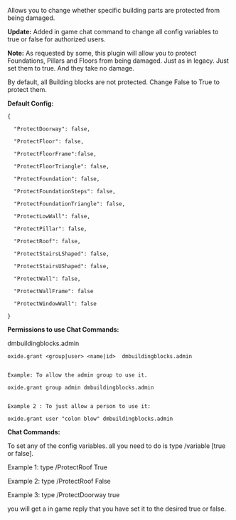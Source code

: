Allows you to change whether specific building parts are protected from being damaged.

**Update:** Added in game chat command to change all config variables to true or false for authorized users.

**Note:** As requested by some, this plugin will allow you to protect Foundations, Pillars and Floors from being damaged. Just as in legacy. Just set them to true. And they take no damage.


By default, all Building blocks are not protected. Change False to True to protect them.

**Default Config:**

````
{

  "ProtectDoorway": false,

  "ProtectFloor": false,

  "ProtectFloorFrame":false,

  "ProtectFloorTriangle": false,

  "ProtectFoundation": false,

  "ProtectFoundationSteps": false,

  "ProtectFoundationTriangle": false,

  "ProtectLowWall": false,

  "ProtectPillar": false,

  "ProtectRoof": false,

  "ProtectStairsLShaped": false,

  "ProtectStairsUShaped": false,

  "ProtectWall": false,

  "ProtectWallFrame": false

  "ProtectWindowWall": false

}
````


**Permissions to use Chat Commands:**

dmbuildingblocks.admin


````
oxide.grant <group|user> <name|id>  dmbuildingblocks.admin


Example: To allow the admin group to use it.

oxide.grant group admin dmbuildingblocks.admin


Example 2 : To just allow a person to use it:

oxide.grant user "colon blow" dmbuildingblocks.admin
````


**Chat Commands:**

To set any of the config variables. all you need to do is type /variable [true or false].

Example 1: type /ProtectRoof True

Example 2: type /ProtectRoof False

Example 3: type /ProtectDoorway true


you will get a in game reply that you have set it to the desired true or false.